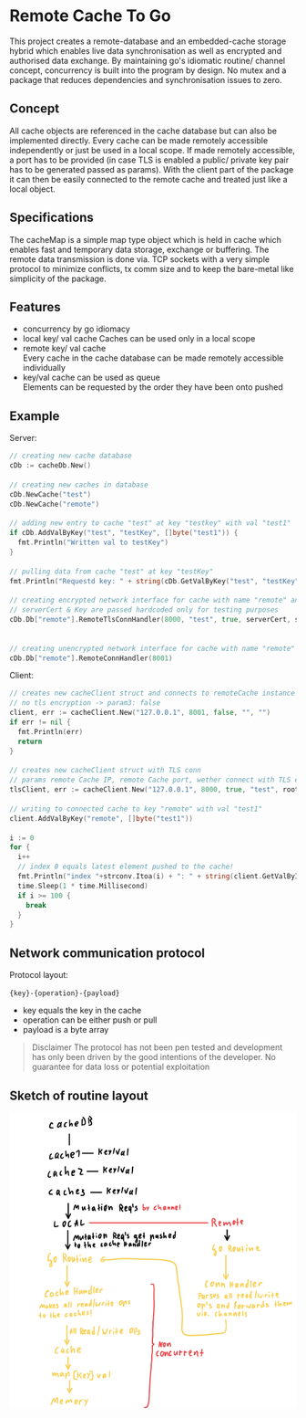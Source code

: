 # Remote Cache To Go

This project creates a remote-database and an embedded-cache storage hybrid which enables live data synchronisation as well as encrypted and authorised data exchange.
By maintaining go's idiomatic routine/ channel concept, concurrency is built into the program by design. No mutex and a package that reduces dependencies and synchronisation issues to zero.

## Concept

All cache objects are referenced in the cache database but can also be implemented directly. Every cache can be made remotely accessible independently or just be used in a local scope. If made remotely accessible, a port has to be provided (in case TLS is enabled a public/ private key pair has to be generated passed as params). With the client part of the package it can then be easily connected to the remote cache and treated just like a local object.

## Specifications

The cacheMap is a simple map type object which is held in cache which enables fast and temporary data storage, exchange or buffering. The remote data transmission is done via. TCP sockets with a very simple protocol to minimize conflicts, tx comm size and to keep the bare-metal like simplicity of the package.

## Features

- concurrency by go idiomacy
- local key/ val cache
Caches can be used only in a local scope
- remote key/ val cache  <br>
Every cache in the cache database can be made remotely accessible individually
- key/val cache can be used as queue <br>
Elements can be requested by the order they have been onto pushed


## Example


Server:
``` go
// creating new cache database
cDb := cacheDb.New()

// creating new caches in database
cDb.NewCache("test")
cDb.NewCache("remote")

// adding new entry to cache "test" at key "testkey" with val "test1"
if cDb.AddValByKey("test", "testKey", []byte("test1")) {
  fmt.Println("Written val to testKey")
}

// pulling data from cache "test" at key "testKey"
fmt.Println("Requestd key: " + string(cDb.GetValByKey("test", "testKey")))

// creating encrypted network interface for cache with name "remote" and the password hash "test" and enabled dosProtection
// serverCert & Key are passed hardcoded only for testing purposes
cDb.Db["remote"].RemoteTlsConnHandler(8000, "test", true, serverCert, serverKey)


// creating unencrypted network interface for cache with name "remote"
cDb.Db["remote"].RemoteConnHandler(8001)
```
Client:
``` go
// creates new cacheClient struct and connects to remoteCache instance
// no tls encryption -> param3: false
client, err := cacheClient.New("127.0.0.1", 8001, false, "", "")
if err != nil {
  fmt.Println(err)
  return
}

// creates new cacheClient struct with TLS conn
// params remote Cache IP, remote Cache port, wether connect with TLS encryption, root Cert for TLS encryption
tlsClient, err := cacheClient.New("127.0.0.1", 8000, true, "test", rootCert)

// writing to connected cache to key "remote" with val "test1"
client.AddValByKey("remote", []byte("test1"))

i := 0
for {
  i++
  // index 0 equals latest element pushed to the cache!
  fmt.Println("index "+strconv.Itoa(i) + ": " + string(client.GetValByIndex(i)))
  time.Sleep(1 * time.Millisecond)
  if i >= 100 {
    break
  }
}

```

## Network communication protocol

Protocol layout:

`{key}-{operation}-{payload}`

- key equals the key in the cache
- operation can be either push or pull
- payload is a byte array

> Disclaimer
> The protocol has not been pen tested and development has only been driven by the good intentions of the developer.
> No guarantee for data loss or potential exploitation

## Sketch of routine layout

![sketch.png](media/sketch.png)
